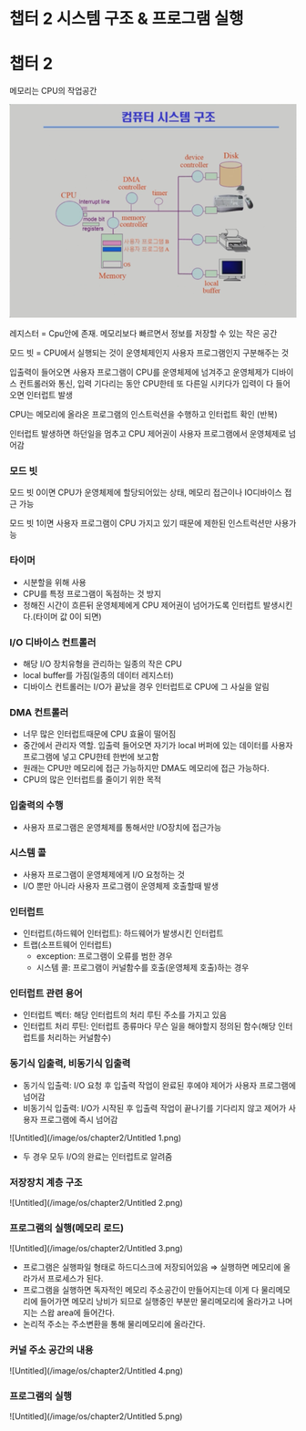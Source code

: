 # 챕터 2 시스템 구조 & 프로그램 실행

# 챕터 2

메모리는 CPU의 작업공간

![Untitled](/image/os/chapter2/Untitled.png)

레지스터 = Cpu안에 존재. 메모리보다 빠르면서 정보를 저장할 수 있는 작은 공간 

모드 빗 = CPU에서 실행되는 것이 운영체제인지 사용자 프로그램인지 구분해주는 것

입출력이 들어오면 사용자 프로그램이 CPU를 운영체제에 넘겨주고 운영체제가 디바이스 컨트롤러와 통신, 입력 기다리는 동안 CPU한테 또 다른일 시키다가 입력이 다 들어오면 인터럽트 발생  

CPU는 메모리에 올라온 프로그램의 인스트럭션을 수행하고 인터럽트 확인 (반복)

인터럽트 발생하면 하던일을 멈추고 CPU 제어권이 사용자 프로그램에서 운영체제로 넘어감

### 모드 빗

모드 빗 0이면 CPU가 운영체제에 할당되어있는 상태, 메모리 접근이나 IO디바이스 접근 가능

모드 빗 1이면 사용자 프로그램이 CPU 가지고 있기 때문에 제한된 인스트럭션만 사용가능

### 타이머

- 시분할을 위해 사용
- CPU를 특정 프로그램이 독점하는 것 방지
- 정해진 시간이 흐른뒤 운영체제에게 CPU 제어권이 넘어가도록 인터럽트 발생시킨다.(타이머 값 0이 되면)

### I/O 디바이스 컨트롤러

- 해당 I/O 장치유형을 관리하는 일종의 작은 CPU
- local buffer를 가짐(일종의 데이터 레지스터)
- 디바이스 컨트롤러는 I/O가 끝났을 경우 인터럽트로 CPU에 그 사실을 알림

### DMA 컨트롤러

- 너무 많은 인터럽트때문에 CPU 효율이 떨어짐
- 중간에서 관리자 역할. 입출력 들어오면 자기가 local 버퍼에 있는 데이터를 사용자 프로그램에 넣고 CPU한테 한번에 보고함
- 원래는 CPU만 메모리에 접근 가능하지만 DMA도 메모리에 접근 가능하다.
- CPU의 많은 인터럽트를 줄이기 위한 목적

### 입출력의 수행

- 사용자 프로그램은 운영체제를 통해서만 I/O장치에 접근가능

### 시스템 콜

- 사용자 프로그램이 운영체제에게 I/O 요청하는 것
- I/O 뿐만 아니라 사용자 프로그램이 운영체제 호출할때 발생

### 인터럽트

- 인터럽트(하드웨어 인터럽트): 하드웨어가 발생시킨 인터럽트
- 트랩(소프트웨어 인터럽트)
    - exception: 프로그램이 오류를 범한 경우
    - 시스템 콜: 프로그램이 커널함수를 호출(운영체제 호출)하는 경우

### 인터럽트 관련 용어

- 인터럽트 벡터: 해당 인터럽트의 처리 루틴 주소를 가지고 있음
- 인터럽트 처리 루틴: 인터럽트 종류마다 무슨 일을 해야할지 정의된 함수(해당 인터럽트를 처리하는 커널함수)

### 동기식 입출력, 비동기식 입출력

- 동기식 입출력: I/O 요청 후 입출력 작업이 완료된 후에야 제어가 사용자 프로그램에 넘어감
- 비동기식 입출력: I/O가 시작된 후  입출력 작업이 끝나기를 기다리지 않고 제어가 사용자 프로그램에 즉시 넘어감

![Untitled](/image/os/chapter2/Untitled 1.png)

- 두 경우 모두 I/O의 완료는 인터럽트로 알려줌

### 저장장치 계층 구조

![Untitled](/image/os/chapter2/Untitled 2.png)

### 프로그램의 실행(메모리 로드)

![Untitled](/image/os/chapter2/Untitled 3.png)

- 프로그램은 실행파일 형태로 하드디스크에 저장되어있음 ⇒ 실행하면 메모리에 올라가서 프로세스가 된다.
- 프로그램을 실행하면 독자적인 메모리 주소공간이 만들어지는데 이게 다 물리메모리에 들어가면 메모리 낭비가 되므로 실행중인 부분만 물리메모리에 올라가고 나머지는 스왑 area에 들어간다.
- 논리적 주소는 주소변환을 통해 물리메모리에 올라간다.

### 커널 주소 공간의 내용

![Untitled](/image/os/chapter2/Untitled 4.png)

### 프로그램의 실행

![Untitled](/image/os/chapter2/Untitled 5.png)
